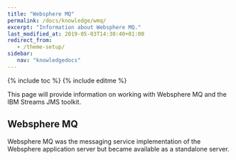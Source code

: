 ```yaml
---
title: "Websphere MQ"
permalink: /docs/knowledge/wmq/
excerpt: "Information about Websphere MQ."
last_modified_at: 2019-05-03T14:30:40+01:00
redirect_from:
   - /theme-setup/
sidebar:
   nav: "knowledgedocs"
---
```

{% include toc %}
{% include editme %}

This page will provide information on working with Websphere MQ and the IBM Streams JMS toolkit.

## Websphere MQ

Websphere MQ was the messaging service implementation of the Websphere application server
but became available as a standalone server.
